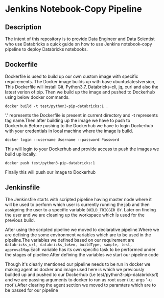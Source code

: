 
# Jenkins Notebook-Copy Pipeline

## Description
              
The intent of this repository is to provide Data Engineer and Data Scientist who use Databricks a quick guide on how to use Jenkins notebook-copy pipeline to deploy Databricks notebooks.

## Dockerfile

Dockerfile is used to build up  our own custom image with specific requirements. The Docker image builds up with base ubuntu:latestversion, This Dockerfile will install Git, Python3.7, Databricks-cli, jq, curl and also the latest verion of pip. Then we build up the image and pushed to Dockerhub using below docker commands.

`docker build -t test/python3-pip-databricks:1 .` 

'.' represents the Dockerfile is present in current directory and -t represents tag name.Then after building up the image we have to push to Dockerhub.Before pushing to the Dockerhub we have to login Dockerhub with your credentials in local machine where the image is build.

`docker login --username Username --password Password`

This will login to your Dockerhub and provide access to push the images we build up locally.

`docker push test/python3-pip-databricks:1`

Finally this will push our image to Dockerhub 

## Jenkinsfile

The Jenkinsfile starts with scripted pipeline having master node where it will be used to perform which user is currently running the job and then assigning the user to a specific variable `BUILD_TRIGGER_BY`.
Later on finding the user and we are cleaning up the workspace which is used for the previous build.

After using the scripted pipeline we moved to declarative pipeline.Where we are defining the some environment variables which are to be used in the pipeline.The variables we defined based on our requirement are `databricks_url, databricks_token, buildType, sample, test, approvalMap`.Each variable has its own specific task to be performed under the stages of pipeline.After defining the variables we start our pipeline code 

Though it's clearly mentioned our pipeline needs to be run in docker we making agent as docker and image used here is which we previously builded up and pushed to our Dockerhub (i.e test/python3-pip-databricks:1) and we are passing arguments to docker to run as root user (i.e; args '-u root').After clearing the agent section we moved to paramters which are to be passed for our pipeline


